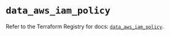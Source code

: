 # `data_aws_iam_policy`

Refer to the Terraform Registry for docs: [`data_aws_iam_policy`](https://registry.terraform.io/providers/hashicorp/aws/3.76.1/docs/data-sources/iam_policy).

